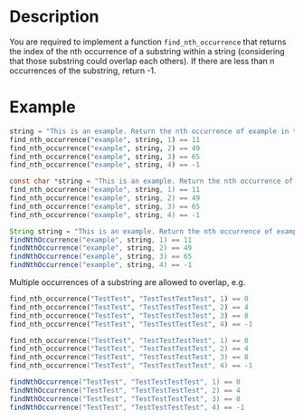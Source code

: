 # Description
You are required to implement a function `find_nth_occurrence` that returns the index of the nth occurrence of a substring within a string (considering that those substring could overlap each others). If there are less than n occurrences of the substring, return -1.

# Example
```python
string = "This is an example. Return the nth occurrence of example in this example string."
find_nth_occurrence("example", string, 1) == 11
find_nth_occurrence("example", string, 2) == 49
find_nth_occurrence("example", string, 3) == 65
find_nth_occurrence("example", string, 4) == -1
```
```c
const char *string = "This is an example. Return the nth occurrence of example in this example string.";
find_nth_occurrence("example", string, 1) == 11
find_nth_occurrence("example", string, 2) == 49
find_nth_occurrence("example", string, 3) == 65
find_nth_occurrence("example", string, 4) == -1
```
```java
String string = "This is an example. Return the nth occurrence of example in this example string.";
findNthOccurrence("example", string, 1) == 11
findNthOccurrence("example", string, 2) == 49
findNthOccurrence("example", string, 3) == 65
findNthOccurrence("example", string, 4) == -1
```

Multiple occurrences of a substring are allowed to overlap, e.g.
```python
find_nth_occurrence("TestTest", "TestTestTestTest", 1) == 0
find_nth_occurrence("TestTest", "TestTestTestTest", 2) == 4
find_nth_occurrence("TestTest", "TestTestTestTest", 3) == 8
find_nth_occurrence("TestTest", "TestTestTestTest", 4) == -1
```
```c
find_nth_occurrence("TestTest", "TestTestTestTest", 1) == 0
find_nth_occurrence("TestTest", "TestTestTestTest", 2) == 4
find_nth_occurrence("TestTest", "TestTestTestTest", 3) == 8
find_nth_occurrence("TestTest", "TestTestTestTest", 4) == -1
```
```java
findNthOccurrence("TestTest", "TestTestTestTest", 1) == 0
findNthOccurrence("TestTest", "TestTestTestTest", 2) == 4
findNthOccurrence("TestTest", "TestTestTestTest", 3) == 8
findNthOccurrence("TestTest", "TestTestTestTest", 4) == -1
```
